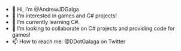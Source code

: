 - 👋 Hi, I’m @AndrewJDGalga
- 👀 I’m interested in games and C# projects!
- 🌱 I’m currently learning C#.
- 💞️ I’m looking to collaborate on C# projects and providing code for games!
- 📫 How to reach me: @DDotGalaga on Twitter

<!---
AndrewJDGalga/AndrewJDGalga is a ✨ special ✨ repository because its `README.md` (this file) appears on your GitHub profile.
You can click the Preview link to take a look at your changes.
--->
